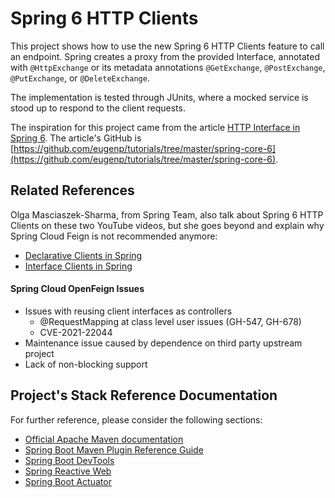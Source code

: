 # Spring 6 HTTP Clients

This project shows how to use the new Spring 6 HTTP Clients feature to call an endpoint. Spring creates a proxy from the provided Interface, annotated with `@HttpExchange` or its metadata annotations `@GetExchange`, `@PostExchange`, `@PutExchange`, or `@DeleteExchange`.

The implementation is tested through JUnits, where a mocked service is stood up to respond to the client requests.

The inspiration for this project came from the article [HTTP Interface in Spring 6](https://www.baeldung.com/spring-6-http-interface). The article's GitHub is [https://github.com/eugenp/tutorials/tree/master/spring-core-6](https://github.com/eugenp/tutorials/tree/master/spring-core-6).

## Related References
Olga Masciaszek-Sharma, from Spring Team, also talk about Spring 6 HTTP Clients on these two YouTube videos, but she goes beyond and explain why Spring Cloud Feign is not recommended anymore:

* [Declarative Clients in Spring](https://www.youtube.com/watch?v=3NcmlrumSOc&t=1884s)
* [Interface Clients in Spring](https://www.youtube.com/watch?v=lsrJu1Ul_fE&t=1656s)

#### Spring Cloud OpenFeign Issues
* Issues with reusing client interfaces as controllers
  * @RequestMapping at class level user issues (GH-547, GH-678)
  * CVE-2021-22044
* Maintenance issue caused by dependence on third party upstream project
* Lack of non-blocking support

## Project's Stack Reference Documentation

For further reference, please consider the following sections:

* [Official Apache Maven documentation](https://maven.apache.org/guides/index.html)
* [Spring Boot Maven Plugin Reference Guide](https://docs.spring.io/spring-boot/docs/3.0.2/maven-plugin/reference/html/)
* [Spring Boot DevTools](https://docs.spring.io/spring-boot/docs/3.0.2/reference/htmlsingle/#using.devtools)
* [Spring Reactive Web](https://docs.spring.io/spring-boot/docs/3.0.2/reference/htmlsingle/#web.reactive)
* [Spring Boot Actuator](https://docs.spring.io/spring-boot/docs/3.0.2/reference/htmlsingle/#actuator)
